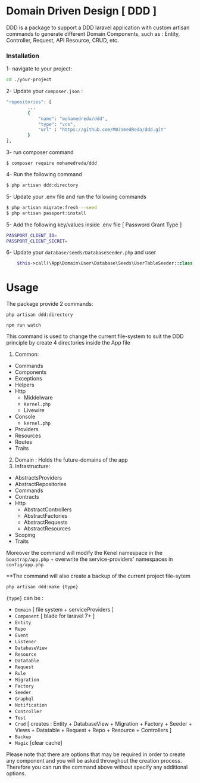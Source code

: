 # Domain Driven Design [ DDD ]
DDD is a package to support a DDD laravel application with custom artisan commands to generate different Domain Components, such as : Entity, Controller, Request, API Resource, CRUD,  etc.

### Installation

1- navigate to your project:
```sh
cd ./your-project
```
2- Update your `composer.json` :
```sh
"repositories": [
        ...
        { 
            "name": "mohamedreda/ddd",
            "type": "vcs",
            "url" : "https://github.com/M07amedReda/ddd.git"
        }
],
```

3- run composer command
```ssh
$ composer require mohamedreda/ddd
```
4- Run the following command

```sh
$ php artisan ddd:directory
```

5-  Update your .env file and run the following commands
```sh
$ php artisan migrate:fresh --seed
$ php artisan passport:install
```
5-  Add the following key/values inside .env file [ Password Grant Type ]
```sh
PASSPORT_CLIENT_ID=
PASSPORT_CLIENT_SECRET=
```
6- Update your `database/seeds/DatabaseSeeder.php` and user
```php
    $this->call(\App\Domain\User\Database\Seeds\UserTableSeeder::class);
```

# Usage
The package provide 2 commands:


```ssh
php artisan ddd:directory
```

```ssh
npm run watch
```
This command is used to change the current file-system to suit the DDD principle by create 4 directories inside the App file
1) Common:
- Commands
- Components
- Exceptions
- Helpers
- Http
    - Middelware
    - `Kernel.php`
    - Livewire
- Console
    - `kernel.php`
- Providers
- Resources
- Routes
- Traits
2) Domain : Holds the future-domains of the app
3) Infrastructure: 
- AbstractsProviders
- AbstractRepositories
- Commands
- Contracts
- Http
    - AbstractControllers
    - AbstractFactories
    - AbstractRequests
    - AbstractResources
- Scoping
- Traits

Moreover the command will modify the Kenel namespace in the `boostrap/app.php` + overwrite the service-providers' namespaces in `config/app.php`

**The command will also create a backup of the current project file-sytem


```ssh
php artisan ddd:make {type}
```
`{type}` can be :
- `Domain` [ file system + serviceProviders ]
- `Component` [ blade for laravel 7+ ]
- `Entity`  
- `Repo` 
- `Event`  
- `Listener` 
- `DatabaseView`
- `Resource`
- `Datatable`
- `Request`
- `Rule`
- `Migration`   
- `Factory`    
- `Seeder` 
- `Graphql` 
- `Notification`
- `Controller`
- `Test`
- `Crud` [ creates : Entity + DatabaseView + Migration + Factory + Seeder + Views + Datatable + Request + Repo + Resource + Controllers ]
- `Backup`
- `Magic` [clear cache]

Please note that there are options that may be required in order to create any component and you will be asked throwghout the creation process. Therefore you can run the command above without specify any additional options.
